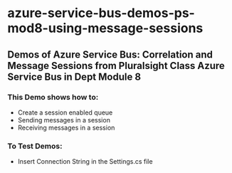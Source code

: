 # azure-service-bus-demos-ps-mod8-using-message-sessions

## Demos of Azure Service Bus: Correlation and Message Sessions from Pluralsight Class Azure Service Bus in Dept Module 8

### This Demo shows how to: 
- Create a session enabled queue
- Sending messages in a session
- Receiving messages in a session

### To Test Demos:
- Insert Connection String in the Settings.cs file